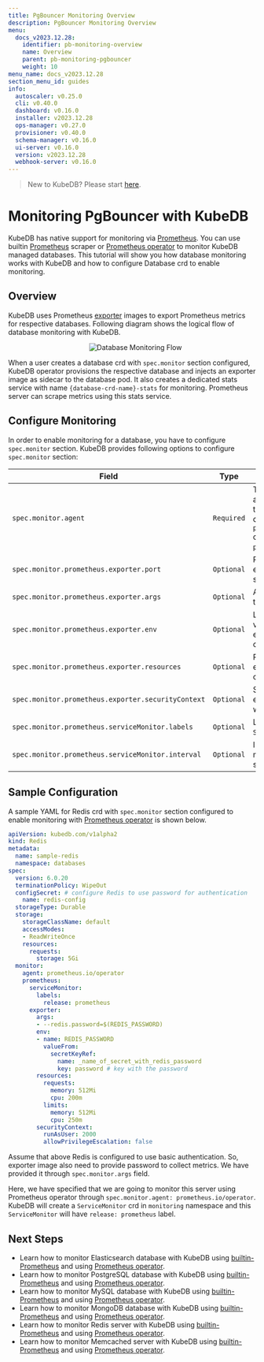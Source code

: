 ```yaml
---
title: PgBouncer Monitoring Overview
description: PgBouncer Monitoring Overview
menu:
  docs_v2023.12.28:
    identifier: pb-monitoring-overview
    name: Overview
    parent: pb-monitoring-pgbouncer
    weight: 10
menu_name: docs_v2023.12.28
section_menu_id: guides
info:
  autoscaler: v0.25.0
  cli: v0.40.0
  dashboard: v0.16.0
  installer: v2023.12.28
  ops-manager: v0.27.0
  provisioner: v0.40.0
  schema-manager: v0.16.0
  ui-server: v0.16.0
  version: v2023.12.28
  webhook-server: v0.16.0
---
```


> New to KubeDB? Please start [here](/docs/v2023.12.28/README).

# Monitoring PgBouncer with KubeDB

KubeDB has native support for monitoring via [Prometheus](https://prometheus.io/). You can use builtin [Prometheus](https://github.com/prometheus/prometheus) scraper or [Prometheus operator](https://github.com/prometheus-operator/prometheus-operator) to monitor KubeDB managed databases. This tutorial will show you how database monitoring works with KubeDB and how to configure Database crd to enable monitoring.

## Overview

KubeDB uses Prometheus [exporter](https://prometheus.io/docs/instrumenting/exporters/#databases) images to export Prometheus metrics for respective databases. Following diagram shows the logical flow of database monitoring with KubeDB.

<p align="center">
  <img alt="Database Monitoring Flow"  src="/docs/v2023.12.28/images/concepts/monitoring/database-monitoring-overview.svg">
</p>

When a user creates a database crd with `spec.monitor` section configured, KubeDB operator provisions the respective database and injects an exporter image as sidecar to the database pod. It also creates a dedicated stats service with name `{database-crd-name}-stats` for monitoring. Prometheus server can scrape metrics using this stats service.

## Configure Monitoring

In order to enable monitoring for a database, you have to configure `spec.monitor` section. KubeDB provides following options to configure `spec.monitor` section:

|                Field                               |    Type    |                                                                                     Uses                                                       |
| -------------------------------------------------- | ---------- | ---------------------------------------------------------------------------------------------------------------------------------------------- |
| `spec.monitor.agent`                               | `Required` | Type of the monitoring agent that will be used to monitor this database. It can be `prometheus.io/builtin` or `prometheus.io/operator`. |
| `spec.monitor.prometheus.exporter.port`            | `Optional` | Port number where the exporter side car will serve metrics.                                                                                    |
| `spec.monitor.prometheus.exporter.args`            | `Optional` | Arguments to pass to the exporter sidecar.                                                                                                     |
| `spec.monitor.prometheus.exporter.env`             | `Optional` | List of environment variables to set in the exporter sidecar container.                                                                        |
| `spec.monitor.prometheus.exporter.resources`       | `Optional` | Resources required by exporter sidecar container.                                                                                              |
| `spec.monitor.prometheus.exporter.securityContext` | `Optional` | Security options the exporter should run with.                                                                                                 |
| `spec.monitor.prometheus.serviceMonitor.labels`    | `Optional` | Labels for `ServiceMonitor` crd.                                                                                                               |
| `spec.monitor.prometheus.serviceMonitor.interval`  | `Optional` | Interval at which metrics should be scraped.                                                                                                   |

## Sample Configuration

A sample YAML for Redis crd with `spec.monitor` section configured to enable monitoring with [Prometheus operator](https://github.com/prometheus-operator/prometheus-operator) is shown below.

```yaml
apiVersion: kubedb.com/v1alpha2
kind: Redis
metadata:
  name: sample-redis
  namespace: databases
spec:
  version: 6.0.20
  terminationPolicy: WipeOut
  configSecret: # configure Redis to use password for authentication
    name: redis-config
  storageType: Durable
  storage:
    storageClassName: default
    accessModes:
    - ReadWriteOnce
    resources:
      requests:
        storage: 5Gi
  monitor:
    agent: prometheus.io/operator
    prometheus:
      serviceMonitor:
        labels:
          release: prometheus
      exporter:
        args:
        - --redis.password=$(REDIS_PASSWORD)
        env:
        - name: REDIS_PASSWORD
          valueFrom:
            secretKeyRef:
              name: _name_of_secret_with_redis_password
              key: password # key with the password
        resources:
          requests:
            memory: 512Mi
            cpu: 200m
          limits:
            memory: 512Mi
            cpu: 250m
        securityContext:
          runAsUser: 2000
          allowPrivilegeEscalation: false
```

Assume that above Redis is configured to use basic authentication. So, exporter image also need to provide password to collect metrics. We have provided it through `spec.monitor.args` field.

Here, we have specified that we are going to monitor this server using Prometheus operator through `spec.monitor.agent: prometheus.io/operator`. KubeDB will create a `ServiceMonitor` crd in `monitoring` namespace and this `ServiceMonitor` will have `release: prometheus` label.

## Next Steps

- Learn how to monitor Elasticsearch database with KubeDB using [builtin-Prometheus](/docs/v2023.12.28/guides/elasticsearch/monitoring/using-builtin-prometheus) and using [Prometheus operator](/docs/v2023.12.28/guides/elasticsearch/monitoring/using-prometheus-operator).
- Learn how to monitor PostgreSQL database with KubeDB using [builtin-Prometheus](/docs/v2023.12.28/guides/postgres/monitoring/using-builtin-prometheus) and using [Prometheus operator](/docs/v2023.12.28/guides/postgres/monitoring/using-prometheus-operator).
- Learn how to monitor MySQL database with KubeDB using [builtin-Prometheus](/docs/v2023.12.28/guides/mysql/monitoring/builtin-prometheus/) and using [Prometheus operator](/docs/v2023.12.28/guides/mysql/monitoring/prometheus-operator/).
- Learn how to monitor MongoDB database with KubeDB using [builtin-Prometheus](/docs/v2023.12.28/guides/mongodb/monitoring/using-builtin-prometheus) and using [Prometheus operator](/docs/v2023.12.28/guides/mongodb/monitoring/using-prometheus-operator).
- Learn how to monitor Redis server with KubeDB using [builtin-Prometheus](/docs/v2023.12.28/guides/redis/monitoring/using-builtin-prometheus) and using [Prometheus operator](/docs/v2023.12.28/guides/redis/monitoring/using-prometheus-operator).
- Learn how to monitor Memcached server with KubeDB using [builtin-Prometheus](/docs/v2023.12.28/guides/memcached/monitoring/using-builtin-prometheus) and using [Prometheus operator](/docs/v2023.12.28/guides/memcached/monitoring/using-prometheus-operator).
